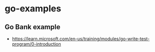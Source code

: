 # go-examples

## Go Bank example
- https://learn.microsoft.com/en-us/training/modules/go-write-test-program/0-introduction
